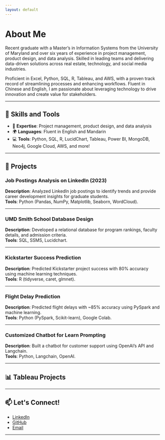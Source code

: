 ```yaml
---
layout: default
---
```


# About Me
Recent graduate with a Master’s in Information Systems from the University of Maryland and over six years of experience in project management, product design, and data analysis. Skilled in leading teams and delivering data-driven solutions across real estate, technology, and social media industries.

Proficient in Excel, Python, SQL, R, Tableau, and AWS, with a proven track record of streamlining processes and enhancing workflows. Fluent in Chinese and English, I am passionate about leveraging technology to drive innovation and create value for stakeholders.

---

## 🚀 Skills and Tools
- 🌟 **Expertise**: Project management, product design, and data analysis  
- 🌍 **Languages**: Fluent in English and Mandarin  
- 💻 **Tools**: Python, SQL, R, LucidChart, Tableau, Power BI, MongoDB, Neo4j, Google Cloud, AWS, and more!  

---

## 📂 Projects

### **Job Postings Analysis on LinkedIn (2023)**
**Description**: Analyzed LinkedIn job postings to identify trends and provide career development insights for graduate students.  
**Tools**: Python (Pandas, NumPy, Matplotlib, Seaborn, WordCloud).  

---

### **UMD Smith School Database Design**
**Description**: Developed a relational database for program rankings, faculty details, and admission criteria.  
**Tools**: SQL, SSMS, Lucidchart.  

---

### **Kickstarter Success Prediction**
**Description**: Predicted Kickstarter project success with 80% accuracy using machine learning techniques.  
**Tools**: R (tidyverse, caret, glmnet).  

---

### **Flight Delay Prediction**
**Description**: Predicted flight delays with ~85% accuracy using PySpark and machine learning.  
**Tools**: Python (PySpark, Scikit-learn), Google Colab.  

---

### **Customized Chatbot for Learn Prompting**
**Description**: Built a chatbot for customer support using OpenAI’s API and Langchain.  
**Tools**: Python, Langchain, OpenAI.  

---

## 📊 Tableau Projects


<script type='text/javascript'
  >
  var divElement = document.getElementById('viz1734369023072'); 
  var vizElement = divElement.getElementsByTagName('object')[0];
  vizElement.style.width='100%';
  vizElement.style.height=(divElement.offsetWidth*0.75)+'px'; 
  var scriptElement = document.createElement('script'); 
  scriptElement.src = 'https://public.tableau.com/javascripts/api/viz_v1.js';  
  vizElement.parentNode.insertBefore(scriptElement, vizElement); 
</script>

---

## 📫 Let's Connect!
- [LinkedIn](https://www.linkedin.com/in/ningjessicaxu/)  
- [GitHub](https://github.com/supervicky88)  
- [Email](mailto:jessicaxu2019@gmail.com)  

---


